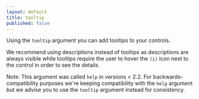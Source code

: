 ```yaml
---
layout: default
title: tooltip
published: false
---
```



Using the `tooltip` argument you can add tooltips to your controls.

We recommend using descriptions instead of tooltips as descriptions are always visible while tooltips require the user to hover the `(i)` icon next to the control in order to see the details.

Note: This argument was called `help` in versions < 2.2.
For backwards-compatibility purposes we're keeping compatibility with the `help` argument but we advise you to use the `tooltip` argument instead for consistency.
